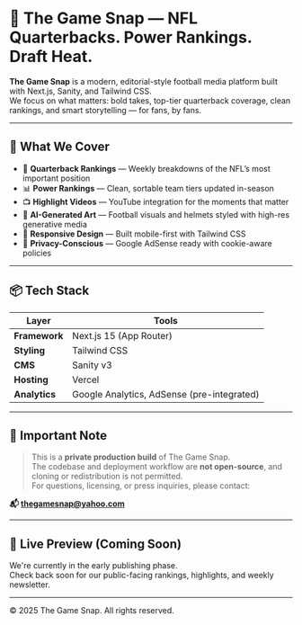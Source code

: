 # 🏈 The Game Snap — NFL Quarterbacks. Power Rankings. Draft Heat.

**The Game Snap** is a modern, editorial-style football media platform built with Next.js, Sanity, and Tailwind CSS.  
We focus on what matters: bold takes, top-tier quarterback coverage, clean rankings, and smart storytelling — for fans, by fans.

---

## 🚀 What We Cover

- 🧠 **Quarterback Rankings** — Weekly breakdowns of the NFL’s most important position
- 📊 **Power Rankings** — Clean, sortable team tiers updated in-season
- 📺 **Highlight Videos** — YouTube integration for the moments that matter
- 🧠 **AI-Generated Art** — Football visuals and helmets styled with high-res generative media
- 📱 **Responsive Design** — Built mobile-first with Tailwind CSS
- 🔐 **Privacy-Conscious** — Google AdSense ready with cookie-aware policies

---

## 📦 Tech Stack

| Layer         | Tools                                    |
|---------------|-------------------------------------------|
| **Framework** | Next.js 15 (App Router)                  |
| **Styling**   | Tailwind CSS                             |
| **CMS**       | Sanity v3                                |
| **Hosting**   | Vercel                                   |
| **Analytics** | Google Analytics, AdSense (pre-integrated) |

---

## 🛑 Important Note

> This is a **private production build** of The Game Snap.  
> The codebase and deployment workflow are **not open-source**, and cloning or redistribution is not permitted.  
> For questions, licensing, or press inquiries, please contact:

**📬 thegamesnap@yahoo.com**

---

## 📸 Live Preview (Coming Soon)

We're currently in the early publishing phase.  
Check back soon for our public-facing rankings, highlights, and weekly newsletter.

---

© 2025 The Game Snap. All rights reserved.
